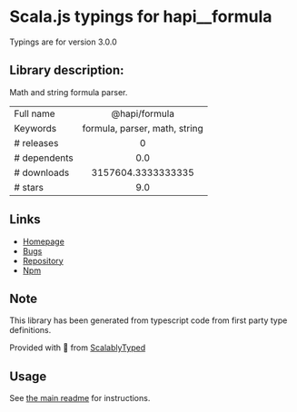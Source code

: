 
# Scala.js typings for hapi__formula

Typings are for version 3.0.0

## Library description:
Math and string formula parser.

|                    |                 |
| ------------------ | :-------------: |
| Full name          | @hapi/formula |
| Keywords           | formula, parser, math, string |
| # releases         | 0 |
| # dependents       | 0.0 |
| # downloads        | 3157604.3333333335 |
| # stars            | 9.0 |

## Links
- [Homepage](https://github.com/hapijs/formula#readme)
- [Bugs](https://github.com/hapijs/formula/issues)
- [Repository](https://github.com/hapijs/formula)
- [Npm](https://www.npmjs.com/package/%40hapi%2Fformula)
    


## Note
This library has been generated from typescript code from first party type definitions.

Provided with :purple_heart: from [ScalablyTyped](https://github.com/oyvindberg/ScalablyTyped)

## Usage
See [the main readme](../../readme.md) for instructions.


